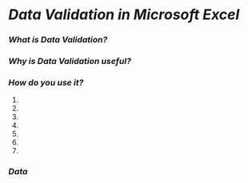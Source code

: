 # *Data Validation in Microsoft Excel*



### *What is Data Validation?*




### *Why is Data Validation useful?*




### *How do you use it?*


1) 
2) 
3) 
4) 
5) 
6)
7) 


### *Data*
